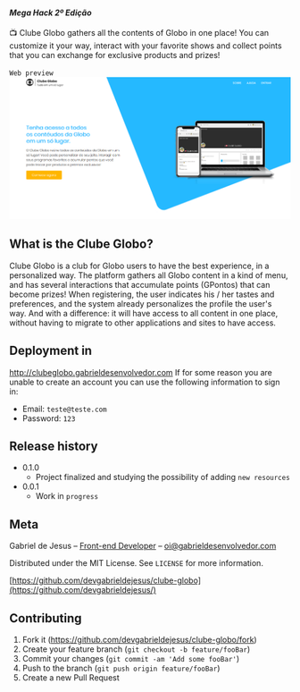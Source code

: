 #### _Mega Hack 2º Edição_

📺 Clube Globo gathers all the contents of Globo in one place! You can customize it your way, interact with your favorite shows and collect points that you can exchange for exclusive products and prizes!

`Web preview`
![](web-preview.png)

## What is the Clube Globo?

Clube Globo is a club for Globo users to have the best experience, in a personalized way. The platform gathers all Globo content in a kind of menu, and has several interactions that accumulate points (GPontos) that can become prizes! When registering, the user indicates his / her tastes and preferences, and the system already personalizes the profile the user's way. And with a difference: it will have access to all content in one place, without having to migrate to other applications and sites to have access.

## Deployment in
http://clubeglobo.gabrieldesenvolvedor.com
If for some reason you are unable to create an account you can use the following information to sign in:
- Email: `teste@teste.com`
- Password: `123`

## Release history

* 0.1.0
    * Project finalized and studying the possibility of adding `new resources`
* 0.0.1
    * Work in `progress`
    
## Meta

Gabriel de Jesus – [Front-end Developer](https://www.gabrieldesenvolvedor.com/) – oi@gabrieldesenvolvedor.com

Distributed under the MIT License. See `LICENSE` for more information.

[https://github.com/devgabrieldejesus/clube-globo](https://github.com/devgabrieldejesus/)

## Contributing

1. Fork it (<https://github.com/devgabrieldejesus/clube-globo/fork>)
2. Create your feature branch (`git checkout -b feature/fooBar`)
3. Commit your changes (`git commit -am 'Add some fooBar'`)
4. Push to the branch (`git push origin feature/fooBar`)
5. Create a new Pull Request
